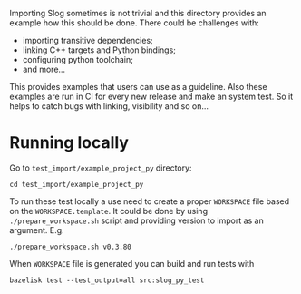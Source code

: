 Importing Slog sometimes is not trivial and this directory provides an example how this should be done. There could be challenges with:
* importing transitive dependencies;
* linking C++ targets and Python bindings;
* configuring python toolchain;
* and more...

This provides examples that users can use as a guideline. Also these examples are run in CI for every new release and make an system test. So it helps to catch bugs with linking, visibility and so on...

# Running locally

Go to `test_import/example_project_py` directory:
```
cd test_import/example_project_py
```

To run these test locally a use need to create a proper `WORKSPACE` file based on the `WORKSPACE.template`. It could be done by using `./prepare_workspace.sh` script and providing version to import as an argument. E.g.
```
./prepare_workspace.sh v0.3.80
```

When `WORKSPACE` file is generated you can build and run tests with
```
bazelisk test --test_output=all src:slog_py_test
```
